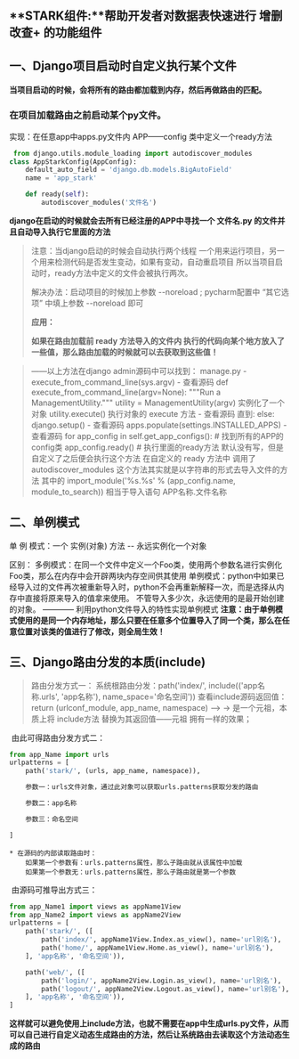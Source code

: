 ## **STARK组件:**帮助开发者对数据表快速进行 增删改查+ 的功能组件

## 一、Django项目启动时自定义执行某个文件

#### 当项目启动的时候，会将所有的路由都加载到内存，然后再做路由的匹配。

### 在项目加载路由之前启动某个py文件。

实现：在任意app中apps.py文件内 APP——config 类中定义一个ready方法

```python
 from django.utils.module_loading import autodiscover_modules
class AppStarkConfig(AppConfig):
    default_auto_field = 'django.db.models.BigAutoField'
    name = 'app_stark'

    def ready(self):
        autodiscover_modules('文件名')
```

**django在启动的时候就会去所有已经注册的APP中寻找一个 文件名.py 的文件并且自动导入执行它里面的方法**

> 注意：当django启动的时候会自动执行两个线程
>     一个用来运行项目，另一个用来检测代码是否发生变动，如果有变动，自动重启项目
>     所以当项目启动时，ready方法中定义的文件会被执行两次。
>
> 解决办法：启动项目的时候加上参数  --noreload ; pycharm配置中 “其它选项” 中填上参数 --noreload 即可
>
> **应用：**
>
> **如果在路由加载前 ready 方法导入的文件内 执行的代码向某个地方放入了一些值，那么路由加载的时候就可以去获取到这些值！**

> ——以上方法在django admin源码中可以找到：
> manage.py - execute_from_command_line(sys.argv) - 查看源码
> def execute_from_command_line(argv=None):
>     """Run a ManagementUtility."""
>     utility = ManagementUtility(argv)  实例化了一个对象
>     utility.execute()  执行对象的 execute 方法    - 查看源码
> 直到:
> else:
>     django.setup()                               - 查看源码
> apps.populate(settings.INSTALLED_APPS)           - 查看源码
> for app_config in self.get_app_configs():  # 找到所有的APP的config类
>                 app_config.ready()  # 执行里面的ready方法  默认没有写，但是自定义了之后便会执行这个方法
>             在自定义的 ready 方法中 调用了 autodiscover_modules 这个方法其实就是以字符串的形式去导入文件的方法
>             其中的 import_module('%s.%s' % (app_config.name, module_to_search)) 相当于导入语句 APP名称.文件名称



## 二、单例模式

单 例 模式：一个 实例(对象) 方法 -- 永远实例化一个对象

区别：
多例模式：在同一个文件中定义一个Foo类，使用两个参数名进行实例化Foo类，那么在内存中会开辟两块内存空间供其使用
单例模式：python中如果已经导入过的文件再次被重新导入时，python不会再重新解释一次，而是选择从内存中直接将原来导入的值拿来使用。
不管导入多少次，永远使用的是最开始创建的对象。 ———— 利用python文件导入的特性实现单例模式
**注意：由于单例模式使用的是同一个内存地址，那么只要在任意多个位置导入了同一个类，那么在任意位置对该类的值进行了修改，则全局生效！**



## 三、Django路由分发的本质(include)

> 路由分发方式一：
>             系统根路由分发：path('index/', include(('app名称.urls', 'app名称'), name_space='命名空间'))
>             查看include源码返回值：return (urlconf_module, app_name, namespace) ——>  -> 是一个元祖，本质上将 include方法 替换为其返回值——元祖 拥有一样的效果；

​    由此可得路由分发方式二：

```python
from app_Name import urls
urlpatterns = [
    path('stark/', (urls, app_name, namespace)),

    参数一：urls文件对象，通过此对象可以获取urls.patterns获取分发的路由

    参数二：app名称

    参数三：命名空间

]
```



    * 在源码的内部读取路由时：
        如果第一个参数有：urls.patterns属性，那么子路由就从该属性中加载
        如果第一个参数无：urls.patterns属性，那么子路由就是第一个参数

​    由源码可推导出方式三：

```python
from app_Name1 import views as appName1View
from app_Name2 import views as appName2View
urlpatterns = [
    path('stark/', ([
        path('index/', appName1View.Index.as_view(), name='url别名'),
        path('home/', appName1View.Home.as_view(), name='url别名'),
    ], 'app名称', '命名空间')),

    path('web/', ([
        path('login/', appName2View.Login.as_view(), name='url别名'),
        path('logout/', appName2View.Logout.as_view(), name='url别名'),
    ], 'app名称', '命名空间')),
]
```

**这样就可以避免使用上include方法，也就不需要在app中生成urls.py文件，从而可以自己进行自定义动态生成路由的方法，然后让系统路由去读取这个方法动态生成的路由**

